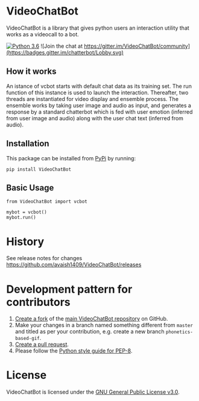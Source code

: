 # VideoChatBot

VideoChatBot is a library that gives python users an interaction utility that works as a videocall to a bot.

[![Python 3.6](https://img.shields.io/badge/python-3.6-blue.svg)](https://www.python.org/downloads/release/python-360/)
![Join the chat at https://gitter.im/VideoChatBot/community](https://badges.gitter.im/chatterbot/Lobby.svg)

## How it works

An istance of vcbot starts with default chat data as its training set. The run function of this instance is used to launch the interaction. Thereafter, two threads are instantiated for video display and ensemble process. The ensemble works by taking user image and audio as input, and generates a response by a standard chatterbot which is fed with user emotion (inferred from user image and audio) along with the user chat text (inferred from audio).

## Installation

This package can be installed from [PyPi](https://pypi.python.org/pypi/VideoChatBot) by running:

```
pip install VideoChatBot
```

## Basic Usage

```
from VideoChatBot import vcbot

mybot = vcbot()
mybot.run()

```

# History

See release notes for changes https://github.com/avaish1409/VideoChatBot/releases

# Development pattern for contributors

1. [Create a fork](https://help.github.com/articles/fork-a-repo/) of
   the [main VideoChatBot repository](https://github.com/avaish1409/VideoChatBot) on GitHub.
2. Make your changes in a branch named something different from `master` and titled as per your contribution, e.g. create
   a new branch `phonetics-based-gif`.
3. [Create a pull request](https://help.github.com/articles/creating-a-pull-request/).
4. Please follow the [Python style guide for PEP-8](https://www.python.org/dev/peps/pep-0008/).

# License

VideoChatBot is licensed under the [GNU General Public License v3.0](https://github.com/avaish1409/VideoChatBot/blob/main/LICENSE).
